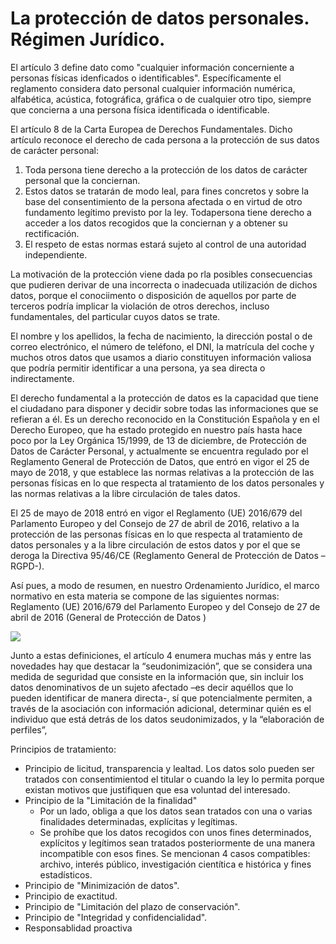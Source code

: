 # La protección de datos personales. Régimen Jurídico. 

El artículo 3 define dato como "cualquier información concerniente a personas físicas idenficados o identificables". Específicamente el reglamento considera dato personal cualquier información numérica, alfabética, acústica, fotográfica, gráfica o de cualquier otro tipo, siempre que concierna a una persona física identificada o identificable. 

El artículo 8 de la Carta Europea de Derechos Fundamentales. Dicho artículo reconoce el derecho de cada persona a la protección de sus datos de carácter personal:
1. Toda persona tiene derecho a la protección de los datos de carácter personal que la conciernan.
2. Estos datos se tratarán de modo leal, para fines concretos y sobre la base del  consentimiento  de  la  persona  afectada  o  en  virtud de otro fundamento legítimo previsto por la ley. Todapersona tiene derecho a acceder a los datos recogidos que la conciernan y a obtener su rectificación.
3. El respeto de estas normas estará sujeto al control de una autoridad independiente.


La motivación de la protección viene dada po rla posibles consecuencias que pudieren derivar de una incorrecta o inadecuada utilización de dichos datos, porque el conociimento o disposición de aquellos por parte de terceros podría implicar la violación de otros derechos, incluso fundamentales, del particular cuyos datos se trate. 

El nombre y los apellidos, la fecha de nacimiento, la dirección postal o de correo electrónico, el número de teléfono, el DNI, la matrícula del coche y muchos otros datos que usamos a diario constituyen información valiosa que podría permitir identificar a una persona, ya sea directa o indirectamente.

El derecho fundamental a la protección de datos es la capacidad que tiene el ciudadano para disponer y decidir sobre todas las informaciones que se refieran a él. Es un derecho reconocido en la Constitución Española y en el Derecho Europeo, que ha estado protegido en nuestro país hasta hace poco por la Ley Orgánica 15/1999, de 13 de diciembre, de Protección de Datos de Carácter Personal, y actualmente se encuentra regulado por el Reglamento General de Protección de Datos, que entró en vigor el 25 de mayo de 2018, y que establece las normas relativas a la protección de las personas físicas en lo que respecta al tratamiento de los datos personales y las normas relativas a la libre circulación de tales datos.

El 25 de mayo de 2018 entró en vigor el Reglamento (UE) 2016/679 del Parlamento Europeo y del Consejo de 27 de abril de 2016, relativo a la protección de las personas físicas en lo que respecta al tratamiento de datos personales y a la libre circulación de estos datos y por el que se deroga la Directiva 95/46/CE (Reglamento General de Protección de Datos –RGPD-).

Así pues, a modo de resumen, en nuestro Ordenamiento Jurídico, el marco normativo en esta materia se compone de las siguientes normas:
Reglamento (UE) 2016/679 del Parlamento Europeo y del Consejo de 27 de abril de 2016 (General de Protección de Datos )

![](proteccion_img/Captura1.PNG "")

Junto a estas definiciones, el artículo 4 enumera muchas más y entre las novedades hay que destacar la “seudonimización”, que se considera una medida de seguridad que consiste en la información que, sin incluir los datos denominativos de un sujeto afectado –es decir aquéllos que lo pueden identificar de manera directa-, sí que potencialmente permiten, a través de la asociación con información adicional, determinar quién es el individuo que está detrás de los datos seudonimizados, y la “elaboración de perfiles”,


Principios de tratamiento: 

- Principio de licitud, transparencia y lealtad. Los datos solo pueden ser tratados con consentimientod el titular o cuando la ley lo permita porque existan motivos que justifiquen que esa voluntad del interesado. 
- Principio de la "Limitación de la finalidad"
    - Por un lado, obliga a que los datos sean tratados con una o varias finalidades determinadas, explícitas y legítimas. 
    - Se prohíbe que los datos recogidos con unos fines determinados, explícitos y legítimos sean tratados posteriormente de una manera incompatible con esos fines. Se mencionan 4 casos compatibles: archivo, interés público, investigación cientítica e histórica y fines estadísticos. 
- Principio de "Minimización de datos". 
- Principio de exactitud. 
- Principio de "Limitación del plazo de conservación". 
- Principio de "Integridad y confidencialidad". 
- Responsablidad proactiva